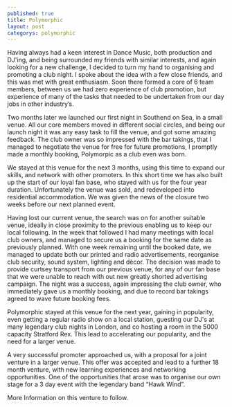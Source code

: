 ```yaml
---
published: true
title: Polymorphic
layout: post
categorys: polymorphic
---
```


Having always had a keen interest in Dance Music, both production and DJ'ing, and being surrounded my friends with similar interests, and again looking for a new challenge, I decided to turn my hand to organising and promoting a club night. I spoke about the idea with a few close friends, and this was met with great enthusiasm. Soon there formed a core of 6 team members, between us we had zero experience of club promotion, but experience of many of the tasks that needed to be undertaken from our day jobs in other industry’s.

Two months later we launched our first night in Southend on Sea, in a small venue. All our core members moved in different social circles, and being our launch night it was any easy task to fill the venue, and got some amazing feedback. The club owner was so impressed with the bar takings, that I managed to negotiate the venue for free for future promotions,  I promptly made a monthly booking,  Polymorpic as a club even was born. 

We stayed at this venue for the next 3 months, using this time to expand our skills, and network with other promoters. In this short time we has also built up the start of our loyal fan base, who stayed with us for the four year duration. Unfortunately the venue was sold, and redeveloped into residential accommodation. We was given the news of the closure two weeks before our next planned event.

Having lost our current venue, the search was on for another suitable venue, ideally in close proximity to the previous enabling us to keep our local following. In the week that followed I had many meetings with local club owners, and managed to secure us a booking for the same date as previously planned. With one week remaining until the booked date, we managed to update both our printed and radio advertisements, reorganise club security, sound system, lighting and décor. The decision was made to provide curtsey transport from our previous venue, for any of our fan base that we were unable to reach with out new greatly shorted advertising campaign. The night was a success, again impressing the club owner, who immediately gave us a monthly booking, and due to record bar takings agreed to wave future booking fees.

Polymorphic stayed at this venue for the next year, gaining in popularity, even getting a regular radio show on a local station, guesting our DJ's at many legendary club nights in London, and co hosting a room in the 5000 capacity Stratford Rex.  This lead to accelerating our popularity, and the need for a larger venue.

A very successful promoter approached us, with a proposal for a joint venture in a larger venue. This offer was accepted and lead to a further 18 month venture, with new learning experiences and networking opportunities. One of the opportunities that arose was to organise our own stage for a 3 day event with the legendary band “Hawk Wind”.

More Information on this venture to follow.


